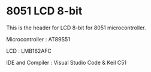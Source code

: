 # 8051 LCD 8-bit

This is the header for LCD 8-bit for 8051 microcontroller.

Microcontroller   : AT89S51

LCD				  : LMB162AFC

IDE and Compiler  : Visual Studio Code & Keil C51

